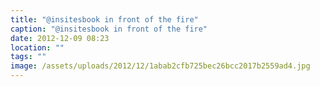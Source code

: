 ```yaml
---
title: "@insitesbook in front of the fire"
caption: "@insitesbook in front of the fire"
date: 2012-12-09 08:23
location: ""
tags: ""
image: /assets/uploads/2012/12/1abab2cfb725bec26bcc2017b2559ad4.jpg
---
```

